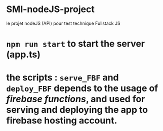 # SMI-nodeJS-project

le projet nodeJS (API) pour test technique Fullstack JS

# `npm run start` to start the server (app.ts)

# the scripts : `serve_FBF` and `deploy_FBF` depends to the usage of _firebase functions_, and used for serving and deploying the app to firebase hosting account.
